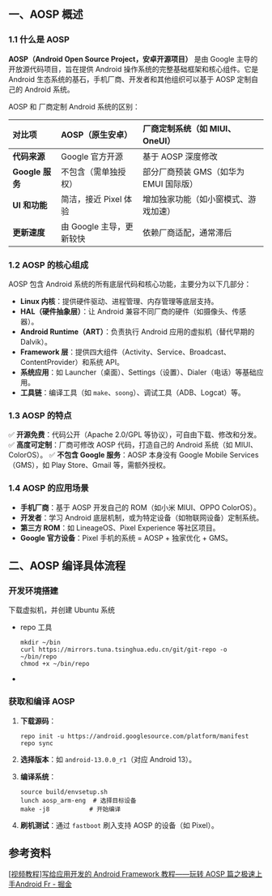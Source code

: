 ## 一、AOSP 概述

### 1.1 什么是 AOSP

**AOSP（Android Open Source Project，安卓开源项目）** 是由 Google 主导的开放源代码项目，旨在提供 Android 操作系统的完整基础框架和核心组件。它是 Android 生态系统的基石，手机厂商、开发者和其他组织可以基于 AOSP 定制自己的 Android 系统。

AOSP 和 厂商定制 Android 系统的区别：

| **对比项**      | **AOSP（原生安卓）**     | **厂商定制系统（如 MIUI、OneUI）**     |
| :-------------- | :----------------------- | :------------------------------------- |
| **代码来源**    | Google 官方开源          | 基于 AOSP 深度修改                     |
| **Google 服务** | 不包含（需单独授权）     | 部分厂商预装 GMS（如华为 EMUI 国际版） |
| **UI 和功能**   | 简洁，接近 Pixel 体验    | 增加独家功能（如小窗模式、游戏加速）   |
| **更新速度**    | 由 Google 主导，更新较快 | 依赖厂商适配，通常滞后                 |



### 1.2 AOSP 的核心组成

AOSP 包含 Android 系统的所有底层代码和核心功能，主要分为以下几部分：

- **Linux 内核**：提供硬件驱动、进程管理、内存管理等底层支持。
- **HAL（硬件抽象层）**：让 Android 兼容不同厂商的硬件（如摄像头、传感器）。
- **Android Runtime（ART）**：负责执行 Android 应用的虚拟机（替代早期的 Dalvik）。
- **Framework 层**：提供四大组件（Activity、Service、Broadcast、ContentProvider）和系统 API。
- **系统应用**：如 Launcher（桌面）、Settings（设置）、Dialer（电话）等基础应用。
- **工具链**：编译工具（如 `make`、`soong`）、调试工具（ADB、Logcat）等。





### 1.3 **AOSP 的特点**

✅ **开源免费**：代码公开（Apache 2.0/GPL 等协议），可自由下载、修改和分发。
✅ **高度可定制**：厂商可修改 AOSP 代码，打造自己的 Android 系统（如 MIUI、ColorOS）。
✅ **不包含 Google 服务**：AOSP 本身没有 Google Mobile Services（GMS），如 Play Store、Gmail 等，需额外授权。



### 1.4 **AOSP 的应用场景**

- **手机厂商**：基于 AOSP 开发自己的 ROM（如小米 MIUI、OPPO ColorOS）。
- **开发者**：学习 Android 底层机制，或为特定设备（如物联网设备）定制系统。
- **第三方 ROM**：如 LineageOS、Pixel Experience 等社区项目。
- **Google 官方设备**：Pixel 手机的系统 = AOSP + 独家优化 + GMS。



## 二、AOSP 编译具体流程

### 开发环境搭建

下载虚拟机，并创建 Ubuntu 系统

- repo 工具

  ```
  mkdir ~/bin
  curl https://mirrors.tuna.tsinghua.edu.cn/git/git-repo -o ~/bin/repo
  chmod +x ~/bin/repo
  ```

- 



### 获取和编译 AOSP

1. **下载源码**：

   ```
   repo init -u https://android.googlesource.com/platform/manifest
   repo sync
   ```

2. **选择版本**：如 `android-13.0.0_r1`（对应 Android 13）。

3. **编译系统**：

   ```
   source build/envsetup.sh
   lunch aosp_arm-eng  # 选择目标设备
   make -j8           # 开始编译
   ```

4. **刷机测试**：通过 `fastboot` 刷入支持 AOSP 的设备（如 Pixel）。







## 参考资料

[[视频教程\]写给应用开发的 Android Framework 教程——玩转 AOSP 篇之极速上手Android Fr - 掘金](https://juejin.cn/post/7202634945171537977)
